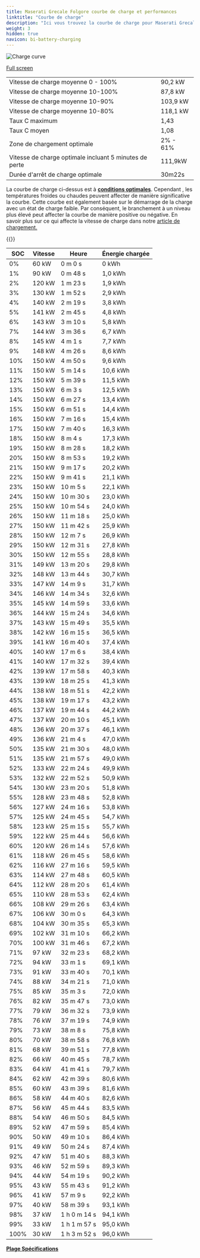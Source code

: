 ```yaml
---
title: Maserati Grecale Folgore courbe de charge et performances
linktitle: "Courbe de charge"
description: "Ici vous trouvez la courbe de charge pour Maserati Grecale Folgore."
weight: 3
hidden: true
navicon: bi-battery-charging
---
```

<!-- markdownlint-disable MD033 -->
<img src="/images/models/maserati/grecale/grecale_folgore/chargingcurve.svg" alt="Charge curve" class="img-fluid">

[Full screen](/images/models/maserati/grecale/grecale_folgore/chargingcurve.svg)


<table class="table table-striped border">
<tbody>
<tr>
<td>Vitesse de charge moyenne 0 - 100%</td><td>90,2 kW</td>
</tr>
<tr>
<td>Vitesse de charge moyenne 10-100%</td><td>87,8 kW</td>
</tr>
<tr>
<td>Vitesse de charge moyenne 10-90%</td><td>103,9 kW</td>
</tr>
<tr>
<td>Vitesse de charge moyenne 10-80%</td><td>118,1 kW</td>
</tr>
<tr>
<td>Taux C maximum</td><td>1,43</td>
</tr>
<tr>
<td>Taux C moyen</td><td>1,08</td>
</tr>
<tr>
<td>Zone de chargement optimale</td><td>2% - 61%</td>
</tr>
<tr>
<td>Vitesse de charge optimale incluant 5 minutes de perte</td><td>111,9kW</td>
</tr>
<tr>
<td>Durée d'arrêt de charge optimale</td><td>30m22s</td>
</tr>
</tbody>
</table>


La courbe de charge ci-dessus est à **[conditions optimales](../../../../../technology/battery/charging/#temperature)**. Cependant , les températures froides ou chaudes peuvent affecter de manière significative la courbe. Cette courbe est également basée sur le démarrage de la charge avec un état de charge faible. Par conséquent, le branchement à un niveau plus élevé peut affecter la courbe de manière positive ou négative. En savoir plus sur ce qui affecte la vitesse de charge dans notre [article de chargement.](../../../../../technology/battery/charging/)


{{<evkxdisplayaddarticle />}}
<table class="table table-striped border">
<thead>
<tr><th>SOC</th><th>Vitesse</th><th>Heure</th><th>Énergie chargée</th></tr>
</thead>
<tbody>
<tr>
<td>0%</td><td>60 kW</td><td> 0 m 0 s </td><td>0 kWh </td>
</tr>
<tr>
<td>1%</td><td>90 kW</td><td> 0 m 48 s </td><td>1,0 kWh </td>
</tr>
<tr>
<td>2%</td><td>120 kW</td><td> 1 m 23 s </td><td>1,9 kWh </td>
</tr>
<tr>
<td>3%</td><td>130 kW</td><td> 1 m 52 s </td><td>2,9 kWh </td>
</tr>
<tr>
<td>4%</td><td>140 kW</td><td> 2 m 19 s </td><td>3,8 kWh </td>
</tr>
<tr>
<td>5%</td><td>141 kW</td><td> 2 m 45 s </td><td>4,8 kWh </td>
</tr>
<tr>
<td>6%</td><td>143 kW</td><td> 3 m 10 s </td><td>5,8 kWh </td>
</tr>
<tr>
<td>7%</td><td>144 kW</td><td> 3 m 36 s </td><td>6,7 kWh </td>
</tr>
<tr>
<td>8%</td><td>145 kW</td><td> 4 m 1 s </td><td>7,7 kWh </td>
</tr>
<tr>
<td>9%</td><td>148 kW</td><td> 4 m 26 s </td><td>8,6 kWh </td>
</tr>
<tr>
<td>10%</td><td>150 kW</td><td> 4 m 50 s </td><td>9,6 kWh </td>
</tr>
<tr>
<td>11%</td><td>150 kW</td><td> 5 m 14 s </td><td>10,6 kWh </td>
</tr>
<tr>
<td>12%</td><td>150 kW</td><td> 5 m 39 s </td><td>11,5 kWh </td>
</tr>
<tr>
<td>13%</td><td>150 kW</td><td> 6 m 3 s </td><td>12,5 kWh </td>
</tr>
<tr>
<td>14%</td><td>150 kW</td><td> 6 m 27 s </td><td>13,4 kWh </td>
</tr>
<tr>
<td>15%</td><td>150 kW</td><td> 6 m 51 s </td><td>14,4 kWh </td>
</tr>
<tr>
<td>16%</td><td>150 kW</td><td> 7 m 16 s </td><td>15,4 kWh </td>
</tr>
<tr>
<td>17%</td><td>150 kW</td><td> 7 m 40 s </td><td>16,3 kWh </td>
</tr>
<tr>
<td>18%</td><td>150 kW</td><td> 8 m 4 s </td><td>17,3 kWh </td>
</tr>
<tr>
<td>19%</td><td>150 kW</td><td> 8 m 28 s </td><td>18,2 kWh </td>
</tr>
<tr>
<td>20%</td><td>150 kW</td><td> 8 m 53 s </td><td>19,2 kWh </td>
</tr>
<tr>
<td>21%</td><td>150 kW</td><td> 9 m 17 s </td><td>20,2 kWh </td>
</tr>
<tr>
<td>22%</td><td>150 kW</td><td> 9 m 41 s </td><td>21,1 kWh </td>
</tr>
<tr>
<td>23%</td><td>150 kW</td><td> 10 m 5 s </td><td>22,1 kWh </td>
</tr>
<tr>
<td>24%</td><td>150 kW</td><td> 10 m 30 s </td><td>23,0 kWh </td>
</tr>
<tr>
<td>25%</td><td>150 kW</td><td> 10 m 54 s </td><td>24,0 kWh </td>
</tr>
<tr>
<td>26%</td><td>150 kW</td><td> 11 m 18 s </td><td>25,0 kWh </td>
</tr>
<tr>
<td>27%</td><td>150 kW</td><td> 11 m 42 s </td><td>25,9 kWh </td>
</tr>
<tr>
<td>28%</td><td>150 kW</td><td> 12 m 7 s </td><td>26,9 kWh </td>
</tr>
<tr>
<td>29%</td><td>150 kW</td><td> 12 m 31 s </td><td>27,8 kWh </td>
</tr>
<tr>
<td>30%</td><td>150 kW</td><td> 12 m 55 s </td><td>28,8 kWh </td>
</tr>
<tr>
<td>31%</td><td>149 kW</td><td> 13 m 20 s </td><td>29,8 kWh </td>
</tr>
<tr>
<td>32%</td><td>148 kW</td><td> 13 m 44 s </td><td>30,7 kWh </td>
</tr>
<tr>
<td>33%</td><td>147 kW</td><td> 14 m 9 s </td><td>31,7 kWh </td>
</tr>
<tr>
<td>34%</td><td>146 kW</td><td> 14 m 34 s </td><td>32,6 kWh </td>
</tr>
<tr>
<td>35%</td><td>145 kW</td><td> 14 m 59 s </td><td>33,6 kWh </td>
</tr>
<tr>
<td>36%</td><td>144 kW</td><td> 15 m 24 s </td><td>34,6 kWh </td>
</tr>
<tr>
<td>37%</td><td>143 kW</td><td> 15 m 49 s </td><td>35,5 kWh </td>
</tr>
<tr>
<td>38%</td><td>142 kW</td><td> 16 m 15 s </td><td>36,5 kWh </td>
</tr>
<tr>
<td>39%</td><td>141 kW</td><td> 16 m 40 s </td><td>37,4 kWh </td>
</tr>
<tr>
<td>40%</td><td>140 kW</td><td> 17 m 6 s </td><td>38,4 kWh </td>
</tr>
<tr>
<td>41%</td><td>140 kW</td><td> 17 m 32 s </td><td>39,4 kWh </td>
</tr>
<tr>
<td>42%</td><td>139 kW</td><td> 17 m 58 s </td><td>40,3 kWh </td>
</tr>
<tr>
<td>43%</td><td>139 kW</td><td> 18 m 25 s </td><td>41,3 kWh </td>
</tr>
<tr>
<td>44%</td><td>138 kW</td><td> 18 m 51 s </td><td>42,2 kWh </td>
</tr>
<tr>
<td>45%</td><td>138 kW</td><td> 19 m 17 s </td><td>43,2 kWh </td>
</tr>
<tr>
<td>46%</td><td>137 kW</td><td> 19 m 44 s </td><td>44,2 kWh </td>
</tr>
<tr>
<td>47%</td><td>137 kW</td><td> 20 m 10 s </td><td>45,1 kWh </td>
</tr>
<tr>
<td>48%</td><td>136 kW</td><td> 20 m 37 s </td><td>46,1 kWh </td>
</tr>
<tr>
<td>49%</td><td>136 kW</td><td> 21 m 4 s </td><td>47,0 kWh </td>
</tr>
<tr>
<td>50%</td><td>135 kW</td><td> 21 m 30 s </td><td>48,0 kWh </td>
</tr>
<tr>
<td>51%</td><td>135 kW</td><td> 21 m 57 s </td><td>49,0 kWh </td>
</tr>
<tr>
<td>52%</td><td>133 kW</td><td> 22 m 24 s </td><td>49,9 kWh </td>
</tr>
<tr>
<td>53%</td><td>132 kW</td><td> 22 m 52 s </td><td>50,9 kWh </td>
</tr>
<tr>
<td>54%</td><td>130 kW</td><td> 23 m 20 s </td><td>51,8 kWh </td>
</tr>
<tr>
<td>55%</td><td>128 kW</td><td> 23 m 48 s </td><td>52,8 kWh </td>
</tr>
<tr>
<td>56%</td><td>127 kW</td><td> 24 m 16 s </td><td>53,8 kWh </td>
</tr>
<tr>
<td>57%</td><td>125 kW</td><td> 24 m 45 s </td><td>54,7 kWh </td>
</tr>
<tr>
<td>58%</td><td>123 kW</td><td> 25 m 15 s </td><td>55,7 kWh </td>
</tr>
<tr>
<td>59%</td><td>122 kW</td><td> 25 m 44 s </td><td>56,6 kWh </td>
</tr>
<tr>
<td>60%</td><td>120 kW</td><td> 26 m 14 s </td><td>57,6 kWh </td>
</tr>
<tr>
<td>61%</td><td>118 kW</td><td> 26 m 45 s </td><td>58,6 kWh </td>
</tr>
<tr>
<td>62%</td><td>116 kW</td><td> 27 m 16 s </td><td>59,5 kWh </td>
</tr>
<tr>
<td>63%</td><td>114 kW</td><td> 27 m 48 s </td><td>60,5 kWh </td>
</tr>
<tr>
<td>64%</td><td>112 kW</td><td> 28 m 20 s </td><td>61,4 kWh </td>
</tr>
<tr>
<td>65%</td><td>110 kW</td><td> 28 m 53 s </td><td>62,4 kWh </td>
</tr>
<tr>
<td>66%</td><td>108 kW</td><td> 29 m 26 s </td><td>63,4 kWh </td>
</tr>
<tr>
<td>67%</td><td>106 kW</td><td> 30 m 0 s </td><td>64,3 kWh </td>
</tr>
<tr>
<td>68%</td><td>104 kW</td><td> 30 m 35 s </td><td>65,3 kWh </td>
</tr>
<tr>
<td>69%</td><td>102 kW</td><td> 31 m 10 s </td><td>66,2 kWh </td>
</tr>
<tr>
<td>70%</td><td>100 kW</td><td> 31 m 46 s </td><td>67,2 kWh </td>
</tr>
<tr>
<td>71%</td><td>97 kW</td><td> 32 m 23 s </td><td>68,2 kWh </td>
</tr>
<tr>
<td>72%</td><td>94 kW</td><td> 33 m 1 s </td><td>69,1 kWh </td>
</tr>
<tr>
<td>73%</td><td>91 kW</td><td> 33 m 40 s </td><td>70,1 kWh </td>
</tr>
<tr>
<td>74%</td><td>88 kW</td><td> 34 m 21 s </td><td>71,0 kWh </td>
</tr>
<tr>
<td>75%</td><td>85 kW</td><td> 35 m 3 s </td><td>72,0 kWh </td>
</tr>
<tr>
<td>76%</td><td>82 kW</td><td> 35 m 47 s </td><td>73,0 kWh </td>
</tr>
<tr>
<td>77%</td><td>79 kW</td><td> 36 m 32 s </td><td>73,9 kWh </td>
</tr>
<tr>
<td>78%</td><td>76 kW</td><td> 37 m 19 s </td><td>74,9 kWh </td>
</tr>
<tr>
<td>79%</td><td>73 kW</td><td> 38 m 8 s </td><td>75,8 kWh </td>
</tr>
<tr>
<td>80%</td><td>70 kW</td><td> 38 m 58 s </td><td>76,8 kWh </td>
</tr>
<tr>
<td>81%</td><td>68 kW</td><td> 39 m 51 s </td><td>77,8 kWh </td>
</tr>
<tr>
<td>82%</td><td>66 kW</td><td> 40 m 45 s </td><td>78,7 kWh </td>
</tr>
<tr>
<td>83%</td><td>64 kW</td><td> 41 m 41 s </td><td>79,7 kWh </td>
</tr>
<tr>
<td>84%</td><td>62 kW</td><td> 42 m 39 s </td><td>80,6 kWh </td>
</tr>
<tr>
<td>85%</td><td>60 kW</td><td> 43 m 39 s </td><td>81,6 kWh </td>
</tr>
<tr>
<td>86%</td><td>58 kW</td><td> 44 m 40 s </td><td>82,6 kWh </td>
</tr>
<tr>
<td>87%</td><td>56 kW</td><td> 45 m 44 s </td><td>83,5 kWh </td>
</tr>
<tr>
<td>88%</td><td>54 kW</td><td> 46 m 50 s </td><td>84,5 kWh </td>
</tr>
<tr>
<td>89%</td><td>52 kW</td><td> 47 m 59 s </td><td>85,4 kWh </td>
</tr>
<tr>
<td>90%</td><td>50 kW</td><td> 49 m 10 s </td><td>86,4 kWh </td>
</tr>
<tr>
<td>91%</td><td>49 kW</td><td> 50 m 24 s </td><td>87,4 kWh </td>
</tr>
<tr>
<td>92%</td><td>47 kW</td><td> 51 m 40 s </td><td>88,3 kWh </td>
</tr>
<tr>
<td>93%</td><td>46 kW</td><td> 52 m 59 s </td><td>89,3 kWh </td>
</tr>
<tr>
<td>94%</td><td>44 kW</td><td> 54 m 19 s </td><td>90,2 kWh </td>
</tr>
<tr>
<td>95%</td><td>43 kW</td><td> 55 m 43 s </td><td>91,2 kWh </td>
</tr>
<tr>
<td>96%</td><td>41 kW</td><td> 57 m 9 s </td><td>92,2 kWh </td>
</tr>
<tr>
<td>97%</td><td>40 kW</td><td> 58 m 39 s </td><td>93,1 kWh </td>
</tr>
<tr>
<td>98%</td><td>37 kW</td><td>1 h 0 m 14 s </td><td>94,1 kWh </td>
</tr>
<tr>
<td>99%</td><td>33 kW</td><td>1 h 1 m 57 s </td><td>95,0 kWh </td>
</tr>
<tr>
<td>100%</td><td>30 kW</td><td>1 h 3 m 52 s </td><td>96,0 kWh </td>
</tr>
</tbody>
</table>

<div class="mt-3 mb-3">
<a href="../rangeandconsumption/" class="text-decoration-none text-black">
<strong><i class="bi-arrow-left"></i> Plage </strong>
</a>
<a href="../specifications/" class="text-decoration-none text-black float-end">
<strong>Spécifications <i class="bi-arrow-right"></i></strong>
</a>
</div>

